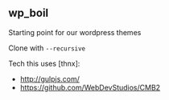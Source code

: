 wp_boil
-------

Starting point for our wordpress themes

Clone with `--recursive`

Tech this uses [thnx]:

- http://gulpjs.com/
- https://github.com/WebDevStudios/CMB2
